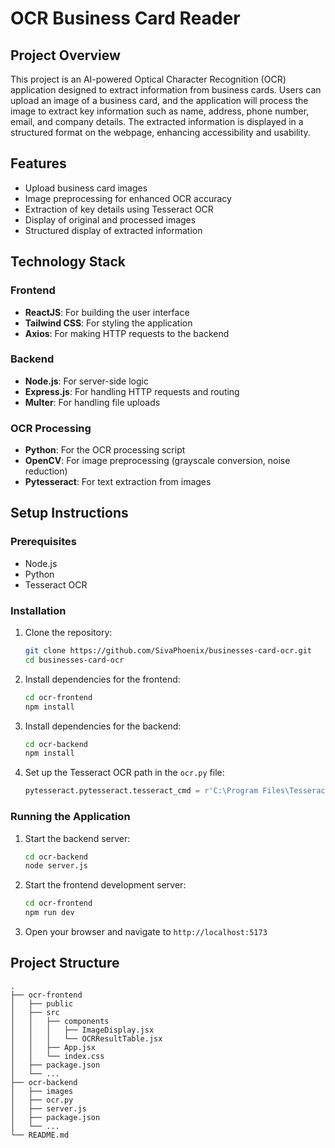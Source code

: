 # OCR Business Card Reader

## Project Overview

This project is an AI-powered Optical Character Recognition (OCR) application designed to extract information from business cards. Users can upload an image of a business card, and the application will process the image to extract key information such as name, address, phone number, email, and company details. The extracted information is displayed in a structured format on the webpage, enhancing accessibility and usability.

## Features

- Upload business card images
- Image preprocessing for enhanced OCR accuracy
- Extraction of key details using Tesseract OCR
- Display of original and processed images
- Structured display of extracted information

## Technology Stack

### Frontend

- **ReactJS**: For building the user interface
- **Tailwind CSS**: For styling the application
- **Axios**: For making HTTP requests to the backend

### Backend

- **Node.js**: For server-side logic
- **Express.js**: For handling HTTP requests and routing
- **Multer**: For handling file uploads

### OCR Processing

- **Python**: For the OCR processing script
- **OpenCV**: For image preprocessing (grayscale conversion, noise reduction)
- **Pytesseract**: For text extraction from images

## Setup Instructions

### Prerequisites

- Node.js
- Python
- Tesseract OCR

### Installation

1. Clone the repository:

    ```sh
    git clone https://github.com/SivaPhoenix/businesses-card-ocr.git
    cd businesses-card-ocr
    ```

2. Install dependencies for the frontend:

    ```sh
    cd ocr-frontend
    npm install
    ```

3. Install dependencies for the backend:

    ```sh
    cd ocr-backend
    npm install
    ```

4. Set up the Tesseract OCR path in the `ocr.py` file:

    ```python
    pytesseract.pytesseract.tesseract_cmd = r'C:\Program Files\Tesseract-OCR\tesseract.exe'  # Update this path as needed
    ```

### Running the Application

1. Start the backend server:

    ```sh
    cd ocr-backend
    node server.js
    ```

2. Start the frontend development server:

    ```sh
    cd ocr-frontend
    npm run dev
    ```

3. Open your browser and navigate to `http://localhost:5173`

## Project Structure

```plaintext
.
├── ocr-frontend
│   ├── public
│   ├── src
│   │   ├── components
│   │   │   ├── ImageDisplay.jsx
│   │   │   └── OCRResultTable.jsx
│   │   ├── App.jsx
│   │   └── index.css
│   ├── package.json
│   └── ...
├── ocr-backend
│   ├── images
│   ├── ocr.py
│   ├── server.js
│   ├── package.json
│   └── ...
└── README.md
